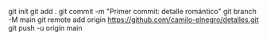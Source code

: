 git init
git add .
git commit -m "Primer commit: detalle romántico"
git branch -M main
git remote add origin https://github.com/camilo-elnegro/detalles.git
git push -u origin main
